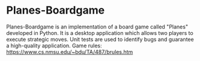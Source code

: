 # Planes-Boardgame
Planes-Boardgame is an implementation of a board game called "Planes" developed in Python. It is a desktop application which allows two players to execute strategic moves. Unit tests are used to identify bugs and guarantee a high-quality application. Game rules: https://www.cs.nmsu.edu/~bdu/TA/487/brules.htm
